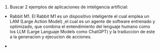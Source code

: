 1. Buscar 2 ejemplos de aplicaciones de inteligencia artificial:

- Rabbit M1. El Rabbit M1 es un dispositivo inteligente el cual emplea un LAM (Large Action Model) ,el cual es un agente de software entrenado y optimizado, que combina el entendimiento del lenguaje humano como los LLM (Large Languaje Models como ChatGPT) y la traduccion de este a la generacion y ejecucion de acciones.

- 

